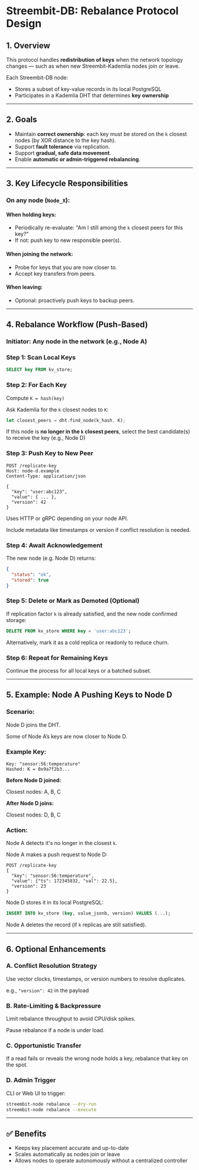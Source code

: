 # Streembit-DB: Rebalance Protocol Design

## 1. Overview

This protocol handles **redistribution of keys** when the network topology changes — such as when new Streembit-Kademlia nodes join or leave.

Each Streembit-DB node:
- Stores a subset of key-value records in its local PostgreSQL
- Participates in a Kademlia DHT that determines **key ownership**

---

## 2. Goals

- Maintain **correct ownership**: each key must be stored on the `k` closest nodes (by XOR distance to the key hash).
- Support **fault tolerance** via replication.
- Support **gradual, safe data movement**.
- Enable **automatic or admin-triggered rebalancing**.

---

## 3. Key Lifecycle Responsibilities

### On any node (`Node_X`):

#### When holding keys:
- Periodically re-evaluate: "Am I still among the `k` closest peers for this key?"
- If not: push key to new responsible peer(s).

#### When joining the network:
- Probe for keys that you are now closer to.
- Accept key transfers from peers.

#### When leaving:
- Optional: proactively push keys to backup peers.

---

## 4. Rebalance Workflow (Push-Based)

### Initiator: Any node in the network (e.g., Node A)

### Step 1: Scan Local Keys

```sql
SELECT key FROM kv_store;
```

### Step 2: For Each Key

Compute `K = hash(key)`

Ask Kademlia for the `k` closest nodes to `K`:

```rust
let closest_peers = dht.find_node(k_hash, K);
```

If this node is **no longer in the `k` closest peers**, select the best candidate(s) to receive the key (e.g., Node D)

### Step 3: Push Key to New Peer

```http
POST /replicate-key
Host: node-d.example
Content-Type: application/json

{
  "key": "user:abc123",
  "value": { ... },
  "version": 42
}
```

Uses HTTP or gRPC depending on your node API.

Include metadata like timestamps or version if conflict resolution is needed.

### Step 4: Await Acknowledgement

The new node (e.g. Node D) returns:

```json
{
  "status": "ok",
  "stored": true
}
```

### Step 5: Delete or Mark as Demoted (Optional)

If replication factor `k` is already satisfied, and the new node confirmed storage:

```sql
DELETE FROM kv_store WHERE key = 'user:abc123';
```

Alternatively, mark it as a cold replica or readonly to reduce churn.

### Step 6: Repeat for Remaining Keys

Continue the process for all local keys or a batched subset.

---

## 5. Example: Node A Pushing Keys to Node D

### Scenario:

Node D joins the DHT.

Some of Node A’s keys are now closer to Node D.

### Example Key:

```text
Key: "sensor:56:temperature"
Hashed: K = 0x9a7f2b3...
```

**Before Node D joined:**

Closest nodes: A, B, C

**After Node D joins:**

Closest nodes: D, B, C

### Action:

Node A detects it's no longer in the closest `k`.

Node A makes a push request to Node D:

```http
POST /replicate-key
{
  "key": "sensor:56:temperature",
  "value": {"ts": 172345832, "val": 22.5},
  "version": 23
}
```

Node D stores it in its local PostgreSQL:

```sql
INSERT INTO kv_store (key, value_jsonb, version) VALUES (...);
```

Node A deletes the record (if `k` replicas are still satisfied).

---

## 6. Optional Enhancements

### A. Conflict Resolution Strategy

Use vector clocks, timestamps, or version numbers to resolve duplicates.

e.g., `"version": 42` in the payload

### B. Rate-Limiting & Backpressure

Limit rebalance throughput to avoid CPU/disk spikes.

Pause rebalance if a node is under load.

### C. Opportunistic Transfer

If a read fails or reveals the wrong node holds a key, rebalance that key on the spot.

### D. Admin Trigger

CLI or Web UI to trigger:

```bash
streembit-node rebalance --dry-run
streembit-node rebalance --execute
```

---

## ✅ Benefits

- Keeps key placement accurate and up-to-date
- Scales automatically as nodes join or leave
- Allows nodes to operate autonomously without a centralized controller